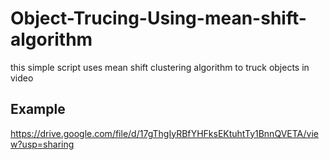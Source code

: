 # Object-Trucing-Using-mean-shift-algorithm
this simple script uses mean shift clustering algorithm to truck objects in video
## Example
https://drive.google.com/file/d/17gThgIyRBfYHFksEKtuhtTy1BnnQVETA/view?usp=sharing



